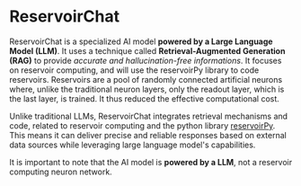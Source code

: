 # ReservoirChat

ReservoirChat is a specialized AI model **powered by a Large Language Model (LLM)**. It uses a technique called **Retrieval-Augmented Generation (RAG)** to provide *accurate and hallucination-free informations*. It focuses on reservoir computing, and will use the reservoirPy library to code reservoirs. Reservoirs are a pool of randomly connected artificial neurons where, unlike the traditional neuron layers, only the readout layer, which is the last layer, is trained. It thus reduced the effective computational cost.

Unlike traditional LLMs, ReservoirChat integrates retrieval mechanisms and code, related to reservoir computing and the python library [reservoirPy](https://reservoirpy.readthedocs.io/en/latest/). This means it can deliver precise and reliable responses based on external data sources while leveraging large language model's capabilities.

It is important to note that the AI model is **powered by a LLM**, not a reservoir computing neuron network.